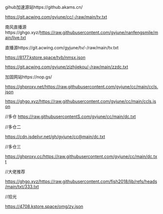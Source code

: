 gihub加速源站https://github.akams.cn/

https://git.acwing.com/gyjune/cc/-/raw/main/tv.txt

南风直播源https://ghgo.xyz/https://raw.githubusercontent.com/gyjune/nanfengsmile/main/live.txt

直播源https://git.acwing.com/gyjune/tv/-/raw/main/tv.txt

https://8177.kstore.space/tvb/nmsx.json

https://git.acwing.com/gyjune/zizhjiekou/-/raw/main/zzdc.txt

加固网站https://nop.gs/

https://ghproxy.net/https://raw.githubusercontent.com/gyjune/cc/main/ccls.json


https://ghgo.xyz/https://raw.githubusercontent.com/gyjune/cc/main/ccls.json

//多仓
https://raw.githubusercontentS.com/gyjune/cc/main/dc.txt


//多仓二

https://cdn.jsdelivr.net/gh/gyjune/cc@main/dc.txt

//多仓三


https://ghproxy.cc/https://raw.githubusercontent.com/gyjune/cc/main/dc.txt

//大佬推荐

https://ghgo.xyz/https://raw.githubusercontent.com/fish2018/lib/refs/heads/main/txt/333.txt


//拾光

https://4708.kstore.space/omg/zy.json
